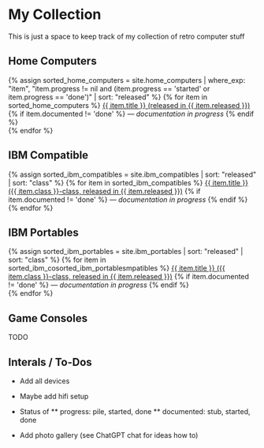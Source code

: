 # My Collection

This is just a space to keep track of my collection of retro computer stuff

## Home Computers

{% assign sorted_home_computers = site.home_computers 
  | where_exp: "item", "item.progress != nil and (item.progress == 'started' or item.progress == 'done')" 
  | sort: "released" %}
{% for item in sorted_home_computers %}
  <a href="{{ item.url | relative_url }}">{{ item.title }} (released in {{ item.released }})</a>
  {% if item.documented != 'done' %} <em> — documentation in progress</em> {% endif %}
  <br>
{% endfor %}

## IBM Compatible

{% assign sorted_ibm_compatibles = site.ibm_compatibles | sort: "released" | sort: "class" %}
{% for item in sorted_ibm_compatibles %}
  <a href="{{ item.url | relative_url }}">{{ item.title }} ({{ item.class }}-class, released in {{ item.released }})</a>
  {% if item.documented != 'done' %} <em> — documentation in progress</em> {% endif %}
  <br>
{% endfor %}

## IBM Portables

{% assign sorted_ibm_portables = site.ibm_portables | sort: "released" | sort: "class" %}
{% for item in sorted_ibm_cosorted_ibm_portablesmpatibles %}
  <a href="{{ item.url | relative_url }}">{{ item.title }} ({{ item.class }}-class, released in {{ item.released }})</a>
  {% if item.documented != 'done' %} <em> — documentation in progress</em> {% endif %}
  <br>
{% endfor %}

## Game Consoles

TODO

## Interals / To-Dos

* Add all devices

* Maybe add hifi setup

* Status of 
** progress: pile, started, done
** documented: stub, started, done

* Add photo gallery (see ChatGPT chat for ideas how to)
